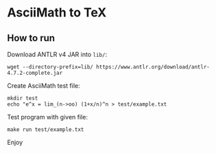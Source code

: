 # AsciiMath to TeX

## How to run

Download ANTLR v4 JAR into `lib/`:

```shell
wget --directory-prefix=lib/ https://www.antlr.org/download/antlr-4.7.2-complete.jar
```

Create AsciiMath test file:
```shell
mkdir test
echo "e^x = lim_(n->oo) (1+x/n)^n > test/example.txt
```

Test program with given file:
```shell
make run test/example.txt
```

Enjoy


